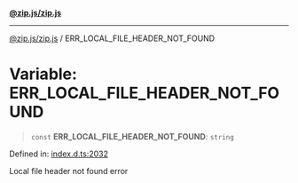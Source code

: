 [**@zip.js/zip.js**](../README.md)

***

[@zip.js/zip.js](../globals.md) / ERR\_LOCAL\_FILE\_HEADER\_NOT\_FOUND

# Variable: ERR\_LOCAL\_FILE\_HEADER\_NOT\_FOUND

> `const` **ERR\_LOCAL\_FILE\_HEADER\_NOT\_FOUND**: `string`

Defined in: [index.d.ts:2032](https://github.com/gildas-lormeau/zip.js/blob/be8a40fccb32dc320b3cf56a5faf9a609e60a6cb/index.d.ts#L2032)

Local file header not found error
